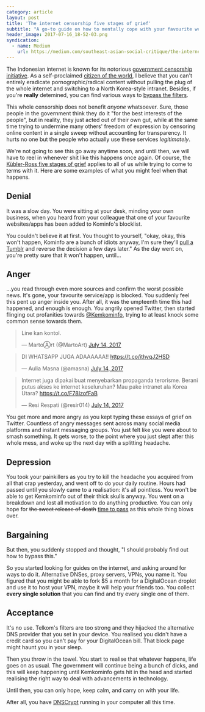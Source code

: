 ```yaml
---
category: article
layout: post
title: 'The internet censorship five stages of grief'
subtitle: "A go-to guide on how to mentally cope with your favourite website/app being blocked/censored by your country's government."
header_image: 2017-07-16_18-52-03.png
syndication:
  - name: Medium
    url: https://medium.com/southeast-asian-social-critique/the-internet-censorship-five-stages-of-grief-d6c8b81701d2
---
```


The Indonesian internet is known for its notorious [government censorship initiative](/blog/2016/02/17/tumblr-and-the-internet-positif-hammer/). As a self-proclaimed [citizen of the world](https://www.youtube.com/watch?v=WSRt5zW1kOg), I believe that you can't entirely eradicate pornographic/radical content without pulling the plug of the whole internet and switching to a North Korea-style intranet. Besides, if you're **really** detemined, you can find various ways to [bypass the filters](https://www.youtube.com/watch?v=CcZdwX4noCE).

This whole censorship does not benefit _anyone_ whatsoever. Sure, those people in the government think they do it "for the best interests of the people", but in reality, they just acted out of their own gut, while at the same time trying to undermine many others' freedom of expression by censoring online content in a single sweep without accounting for transparency. It hurts no one but the people who actually use these services _legitimately_.

We're not going to see this go away anytime soon, and until then, we will have to reel in whenever shit like this happens once again. Of course, the [Kübler-Ross five stages of grief](https://en.wikipedia.org/wiki/K%C3%BCbler-Ross_model) applies to all of us while trying to come to terms with it. Here are some examples of what you might feel when that happens.

## Denial

It was a slow day. You were sitting at your desk, minding your own business, when you heard from your colleague that one of your favourite websites/apps has been added to Kominfo's blocklist.

You couldn't believe it at first. You thought to yourself, "okay, okay, this won't happen, Kominfo are a bunch of idiots anyway, I'm sure they'll [pull a Tumblr](http://inet.detik.com/read/2016/02/17/225337/3144858/399/horee-tumblr-batal-diblokir-kominfo) and reverse the decision a few days later." As the day went on, you're pretty sure that it won't happen, until...

## Anger

...you read through even more sources and confirm the worst possible news. It's gone, your favourite service/app is blocked. You suddenly feel this pent up anger inside you. After all, it was the umpteenth time this had happened, and enough is enough. You angrily opened Twitter, then started flinging out profanities towards [@Kemkominfo](https://twitter.com/Kemkominfo), trying to at least knock some common sense towards them.

<blockquote class="twitter-tweet" data-lang="en"><p lang="in" dir="ltr">Line kan kontol.</p>&mdash; MartoⒶrt (@MartoArt) <a href="https://twitter.com/MartoArt/status/885835624690794496">July 14, 2017</a></blockquote>

<blockquote class="twitter-tweet" data-lang="en"><p lang="in" dir="ltr">DI WHATSAPP JUGA ADAAAAAA!! <a href="https://t.co/ithvqJ2HSD">https://t.co/ithvqJ2HSD</a></p>&mdash; Aulia Masna (@amasna) <a href="https://twitter.com/amasna/status/885862609215299589">July 14, 2017</a></blockquote>

<blockquote class="twitter-tweet" data-lang="en"><p lang="in" dir="ltr">Internet juga dipakai buat menyebarkan propaganda terorisme. Berani putus akses ke internet keseluruhan? Mau pake intranet ala Korea Utara? <a href="https://t.co/F78IzofFaB">https://t.co/F78IzofFaB</a></p>&mdash; Resi Respati (@resir014) <a href="https://twitter.com/resir014/status/885863375950856192">July 14, 2017</a></blockquote>

You get more and more angry as you kept typing these essays of grief on Twitter. Countless of angry messages sent across many social media platforms and instant messaging groups. You just felt like you were about to smash something. It gets worse, to the point where you just slept after this whole mess, and woke up the next day with a splitting headache.

## Depression

You took your painkillers as you try to kill the headache you acquired from all that crap yesterday, and went off to do your daily routine. Hours had passed until you slowly came to a realisation: it's all pointless. You won't be able to get Kemkominfo out of their thick skulls anyway. You went on a breakdown and lost all motivation to do anything productive. You can only hope for <del>the sweet release of death</del> <ins>time to pass</ins> as this whole thing blows over.

## Bargaining

But then, you suddenly stopped and thought, "I should probably find out how to bypass this."

So you started looking for guides on the internet, and asking around for ways to do it. Alternative DNSes, proxy servers, VPNs, you name it. You figured that you might be able to fork \$5 a month for a DigitalOcean droplet and use it to host your VPN, maybe it will help your friends too. You collect **every single solution** that you can find and try every single one of them.

## Acceptance

It's no use. Telkom's filters are too strong and they hijacked the alternative DNS provider that you set in your device. You realised you didn't have a credit card so you can't pay for your DigitalOcean bill. That block page might haunt you in your sleep.

Then you throw in the towel. You start to realise that whatever happens, life goes on as usual. The government will continue being a bunch of dicks, and this will keep happening until Kemkominfo gets hit in the head and started realising the right way to deal with advancements in technology.

Until then, you can only hope, keep calm, and carry on with your life.

After all, you have [DNSCrypt](https://dnscrypt.org) running in your computer all this time.
